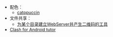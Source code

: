 + 配色：
	+ [catppuccin](https://github.com/catppuccin/catppuccin)
+ 文件共享：
	+ [为某个目录建立WebServer并产生二维码的工具](https://github.com/parvardegr/sharing)
+ [Clash for Android tutor](https://clashforandroid.org/)